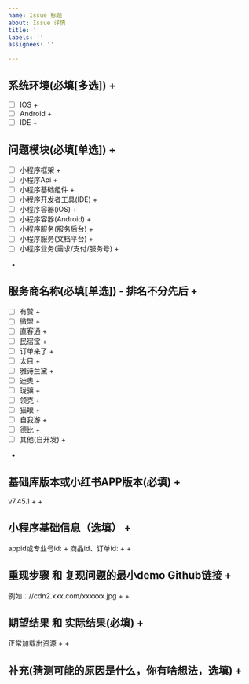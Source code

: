 ```yaml
---
name: Issue 标题
about: Issue 详情
title: ''
labels: ''
assignees: ''

---
```

## 系统环境(必填[多选]) +
- [ ] IOS +
- [ ] Android +
- [ ] IDE +

## 问题模块(必填[单选]) +
- [ ] 小程序框架 +
- [ ] 小程序Api +
- [ ] 小程序基础组件 +
- [ ] 小程序开发者工具(IDE) +
- [ ] 小程序容器(iOS) +
- [ ] 小程序容器(Android) +
- [ ] 小程序服务(服务后台) +
- [ ] 小程序服务(文档平台) +
- [ ] 小程序业务(需求/支付/服务号) +
+
## 服务商名称(必填[单选]) - 排名不分先后 +
- [ ] 有赞 +
- [ ] 微盟 +
- [ ] 直客通 +
- [ ] 民宿宝 +
- [ ] 订单来了 +
- [ ] 太目 +
- [ ] 雅诗兰黛 +
- [ ] 迪奥 +
- [ ] 珑骧 +
- [ ] 领克 +
- [ ] 猫眼 +
- [ ] 自我游 +
- [ ] 德比 +
- [ ] 其他(自开发) +
 +
## 基础库版本或小红书APP版本(必填) +
v7.45.1 +
 +
## 小程序基础信息（选填） +
appid或专业号id:  +
商品id、订单id:  +
 +
## 重现步骤 和 复现问题的最小demo Github链接 +
例如：//cdn2.xxx.com/xxxxxx.jpg +
 +
## 期望结果 和 实际结果(必填) +
正常加载出资源 +
 +
## 补充(猜测可能的原因是什么，你有啥想法，选填) +
